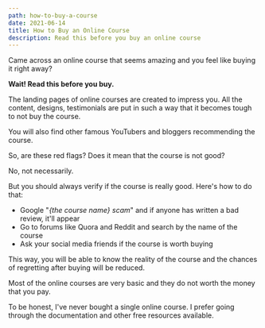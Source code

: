 ```yaml
---
path: how-to-buy-a-course
date: 2021-06-14
title: How to Buy an Online Course
description: Read this before you buy an online course
---
```


Came across an online course that seems amazing and you feel like buying it right away?

**Wait! Read this before you buy.**

The landing pages of online courses are created to impress you. All the content, designs, testimonials are put in such a way that it becomes tough to not buy the course.

You will also find other famous YouTubers and bloggers recommending the course.

So, are these red flags? Does it mean that the course is not good?

No, not necessarily.

But you should always verify if the course is really good. Here's how to do that:

-   Google "*{the course name} scam*" and if anyone has written a bad review, it'll appear
-   Go to forums like Quora and Reddit and search by the name of the course
-   Ask your social media friends if the course is worth buying

This way, you will be able to know the reality of the course and the chances of regretting after buying will be reduced.

Most of the online courses are very basic and they do not worth the money that you pay.

To be honest, I've never bought a single online course. I prefer going through the documentation and other free resources available.